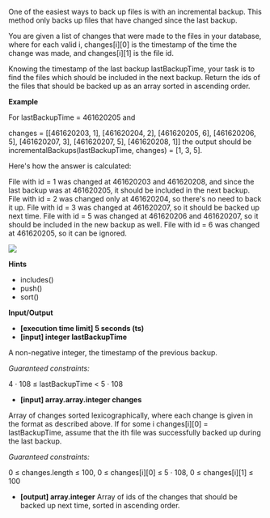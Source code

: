 One of the easiest ways to back up files is with an incremental backup. This method only backs up files that have changed since the last backup.

You are given a list of changes that were made to the files in your database, where for each valid i, changes[i][0] is the timestamp of the time the change was made, and changes[i][1] is the file id.

Knowing the timestamp of the last backup lastBackupTime, your task is to find the files which should be included in the next backup. Return the ids of the files that should be backed up as an array sorted in ascending order.

**Example**

For lastBackupTime = 461620205 and

changes = [[461620203, 1], 
           [461620204, 2], 
           [461620205, 6],
           [461620206, 5], 
           [461620207, 3], 
           [461620207, 5], 
           [461620208, 1]]
the output should be
incrementalBackups(lastBackupTime, changes) = [1, 3, 5].

Here's how the answer is calculated:

File with id = 1 was changed at 461620203 and 461620208, and since the last backup was at 461620205, it should be included in the next backup.
File with id = 2 was changed only at 461620204, so there's no need to back it up.
File with id = 3 was changed at 461620207, so it should be backed up next time.
File with id = 5 was changed at 461620206 and 461620207, so it should be included in the new backup as well.
File with id = 6 was changed at 461620205, so it can be ignored.

<img src='https://codefightsuserpics.s3.amazonaws.com/tasks/incrementalBackups/img/example.png?_tm=1490626049337'>

**Hints**

- includes()
- push()
- sort()

**Input/Output**

- **[execution time limit] 5 seconds (ts)**
- **[input] integer lastBackupTime**

A non-negative integer, the timestamp of the previous backup.

_Guaranteed constraints:_

4 · 108 ≤ lastBackupTime < 5 · 108

- **[input] array.array.integer changes**

Array of changes sorted lexicographically, where each change is given in the format as described above.
If for some i changes[i][0] = lastBackupTime, assume that the ith file was successfully backed up during the last backup.

_Guaranteed constraints:_

0 ≤ changes.length ≤ 100,
0 ≤ changes[i][0] ≤ 5 · 108,
0 ≤ changes[i][1] ≤ 100

- **[output] array.integer**
  Array of ids of the changes that should be backed up next time, sorted in ascending order.
